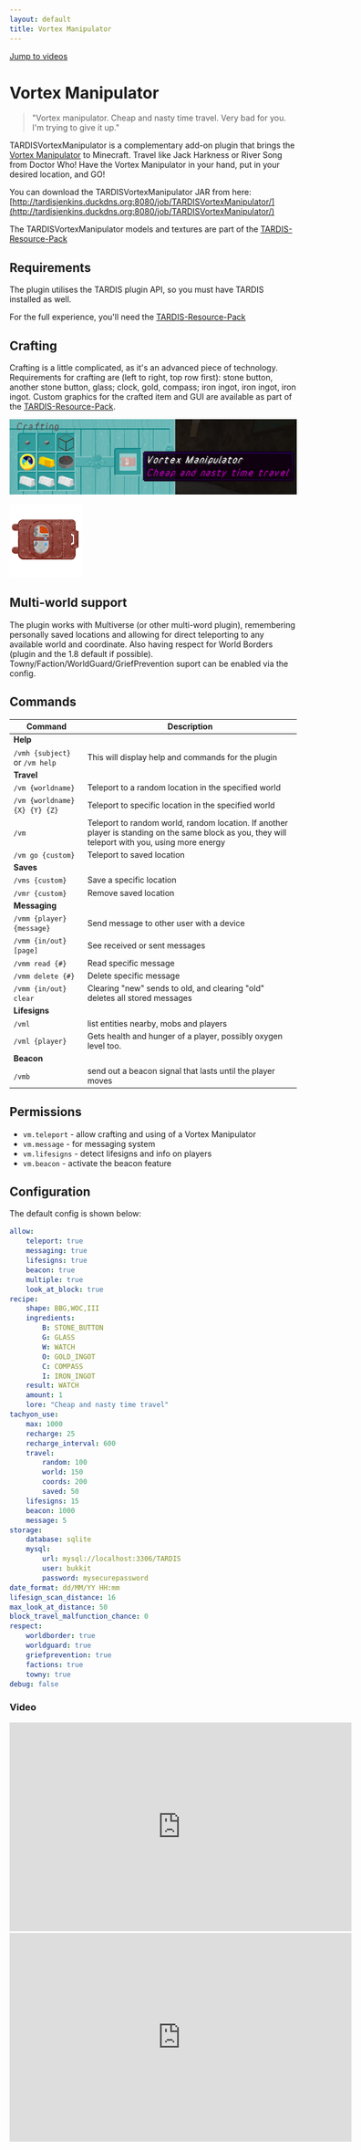 ```yaml
---
layout: default
title: Vortex Manipulator
---
```


[Jump to videos](#videos)

# Vortex Manipulator

> "Vortex manipulator. Cheap and nasty time travel. Very bad for you. I'm trying to give it up."

TARDISVortexManipulator is a complementary add-on plugin that brings
the [Vortex Manipulator](https://tardis.fandom.com/wiki/Vortex_manipulator) to Minecraft. Travel like Jack Harkness or
River Song from Doctor Who! Have the Vortex Manipulator in your hand, put in your desired location, and GO!

You can download the TARDISVortexManipulator JAR from
here: [http://tardisjenkins.duckdns.org:8080/job/TARDISVortexManipulator/](http://tardisjenkins.duckdns.org:8080/job/TARDISVortexManipulator/)

The TARDISVortexManipulator models and textures are part of
the [TARDIS-Resource-Pack](http://tardisjenkins.duckdns.org:8080/job/TARDIS-Resource-Pack/)

## Requirements

The plugin utilises the TARDIS plugin API, so you must have TARDIS installed as well.

For the full experience, you'll need
the [TARDIS-Resource-Pack](http://tardisjenkins.duckdns.org:8080/job/TARDIS-Resource-Pack/)

## Crafting

Crafting is a little complicated, as it's an advanced piece of technology. Requirements for crafting are (left to right,
top row first): stone button, another stone button, glass; clock, gold, compass; iron ingot, iron ingot, iron ingot.
Custom graphics for the crafted item and GUI are available as part of
the [TARDIS-Resource-Pack](http://tardisjenkins.duckdns.org:8080/job/TARDIS-Resource-Pack/).

![Crafting](images/docs/vortex_manipulator.jpg)

![Item](images/docs/manipulator.png)

## Multi-world support

The plugin works with Multiverse (or other multi-word plugin), remembering personally saved locations and allowing for
direct teleporting to any available world and coordinate. Also having respect for World Borders (plugin and the 1.8
default if possible). Towny/Faction/WorldGuard/GriefPrevention suport can be enabled via the config.

## Commands

| Command                        | Description                                                                                                                                       |
|--------------------------------|---------------------------------------------------------------------------------------------------------------------------------------------------|
| __Help__                       |
| `/vmh {subject}` or `/vm help` | This will display help and commands for the plugin                                                                                                
| __Travel__                     |
| `/vm {worldname}`              | Teleport to a random location in the specified world                                                                                              |
| `/vm {worldname} {X} {Y} {Z}`  | Teleport to specific location in the specified world                                                                                              |
| `/vm`                          | Teleport to random world, random location. If another player is standing on the same block as you, they will teleport with you, using more energy |
| `/vm go {custom}`              | Teleport to saved location                                                                                                                        |
| __Saves__                      |
| `/vms {custom}`                | Save a specific location                                                                                                                          |
| `/vmr {custom}`                | Remove saved location                                                                                                                             |
| __Messaging__                  |
| `/vmm {player} {message}`      | Send message to other user with a device                                                                                                          |
| `/vmm {in/out} [page]`         | See received or sent messages                                                                                                                     |
| `/vmm read {#}`                | Read specific message                                                                                                                             |
| `/vmm delete {#}`              | Delete specific message                                                                                                                           |
| `/vmm {in/out} clear`          | Clearing "new" sends to old, and clearing "old" deletes all stored messages                                                                       |
| __Lifesigns__                  |
| `/vml`                         | list entities nearby, mobs and players                                                                                                            |
| `/vml {player}`                | Gets health and hunger of a player, possibly oxygen level too.                                                                                    |
| __Beacon__                     |
| `/vmb`                         | send out a beacon signal that lasts until the player moves                                                                                        |

## Permissions

* `vm.teleport` - allow crafting and using of a Vortex Manipulator
* `vm.message` - for messaging system
* `vm.lifesigns` - detect lifesigns and info on players
* `vm.beacon` - activate the beacon feature

## Configuration

The default config is shown below:

```yaml
allow:
    teleport: true
    messaging: true
    lifesigns: true
    beacon: true
    multiple: true
    look_at_block: true
recipe:
    shape: BBG,WOC,III
    ingredients:
        B: STONE_BUTTON
        G: GLASS
        W: WATCH
        O: GOLD_INGOT
        C: COMPASS
        I: IRON_INGOT
    result: WATCH
    amount: 1
    lore: "Cheap and nasty time travel"
tachyon_use:
    max: 1000
    recharge: 25
    recharge_interval: 600
    travel:
        random: 100
        world: 150
        coords: 200
        saved: 50
    lifesigns: 15
    beacon: 1000
    message: 5
storage:
    database: sqlite
    mysql:
        url: mysql://localhost:3306/TARDIS
        user: bukkit
        password: mysecurepassword
date_format: dd/MM/YY HH:mm
lifesign_scan_distance: 16
max_look_at_distance: 50
block_travel_malfunction_chance: 0
respect:
    worldborder: true
    worldguard: true
    griefprevention: true
    factions: true
    towny: true
debug: false
```

### Video

<iframe width="600" height="366" src="https://www.youtube.com/embed/broKxj7z3cI?rel=0" frameborder="0" allowfullscreen></iframe>

<iframe width="600" height="366" src="https://www.youtube.com/embed/mYq9hOWmVS8?rel=0" frameborder="0" allowfullscreen></iframe>
